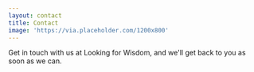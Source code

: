 ```yaml
---
layout: contact
title: Contact
image: 'https://via.placeholder.com/1200x800'
---
```

Get in touch with us at Looking for Wisdom, and we'll get back to you as soon as we can.